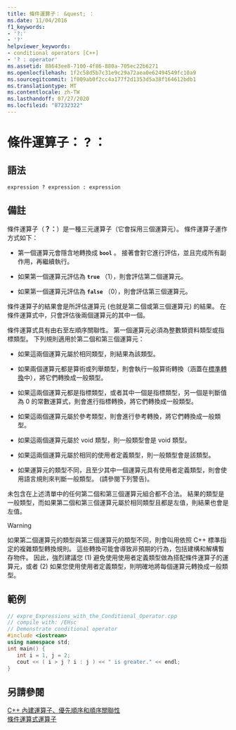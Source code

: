 ```yaml
---
title: 條件運算子： &quest; ：
ms.date: 11/04/2016
f1_keywords:
- '?:'
- '?'
helpviewer_keywords:
- conditional operators [C++]
- '? : operator'
ms.assetid: 88643ee8-7100-4f86-880a-705ec22b6271
ms.openlocfilehash: 1f2c58d5b7c31e9c29a72aea0e62494549fc10a9
ms.sourcegitcommit: 1f009ab0f2cc4a177f2d1353d5a38f164612bdb1
ms.translationtype: MT
ms.contentlocale: zh-TW
ms.lasthandoff: 07/27/2020
ms.locfileid: "87232322"
---
```

# <a name="conditional-operator-quest-"></a>條件運算子： &quest; ：

## <a name="syntax"></a>語法

```
expression ? expression : expression
```

## <a name="remarks"></a>備註

條件運算子（**？：**）是一種三元運算子（它會採用三個運算元）。 條件運算子運作方式如下：

- 第一個運算元會隱含地轉換成 **`bool`** 。 接著會對它進行評估，並且完成所有副作用，再繼續執行。

- 如果第一個運算元評估為 **`true`** （1），則會評估第二個運算元。

- 如果第一個運算元評估為 **`false`** （0），則會評估第三個運算元。

條件運算子的結果會是所評估運算元 (也就是第二個或第三個運算元) 的結果。 在條件運算式中，只會評估後兩個運算元的其中一個。

條件運算式具有由右至左順序關聯性。 第一個運算元必須為整數類資料類型或指標類型。 下列規則適用於第二個和第三個運算元：

- 如果這兩個運算元屬於相同類型，則結果為該類型。

- 如果兩個運算元都是算術或列舉類型，則會執行一般算術轉換（涵蓋在[標準轉換](standard-conversions.md)中），將它們轉換成一般類型。

- 如果這兩個運算元都是指標類型，或者其中一個是指標類型，另一個是判斷值為 0 的常數運算式，則會進行指標轉換，將它們轉換成一般類型。

- 如果這兩個運算元屬於參考類型，則會進行參考轉換，將它們轉換成一般類型。

- 如果這兩個運算元屬於 void 類型，則一般類型會是 void 類型。

- 如果這兩個運算元屬於相同的使用者定義類型，則一般類型會是該類型。

- 如果運算元的類型不同，且至少其中一個運算元具有使用者定義類型，則會使用語言規則來判斷一般類型。 (請參閱下列警告)。

未包含在上述清單中的任何第二個和第三個運算元組合都不合法。 結果的類型是一般類型，而如果第二個和第三個運算元屬於相同類型且都是左值，則結果也會是左值。

> [!WARNING]
> 如果第二個運算元的類型與第三個運算元的類型不同，則會叫用依照 C++ 標準指定的複雜類型轉換規則。 這些轉換可能會導致非預期的行為，包括建構和解構暫存物件。 因此，強烈建議您 (1) 避免使用使用者定義類型做為搭配條件運算子的運算元，或者 (2) 如果您使用使用者定義類型，則明確地將每個運算元轉換成一般類型。

## <a name="example"></a>範例

```cpp
// expre_Expressions_with_the_Conditional_Operator.cpp
// compile with: /EHsc
// Demonstrate conditional operator
#include <iostream>
using namespace std;
int main() {
   int i = 1, j = 2;
   cout << ( i > j ? i : j ) << " is greater." << endl;
}
```

## <a name="see-also"></a>另請參閱

[C++ 內建運算子、優先順序和順序關聯性](../cpp/cpp-built-in-operators-precedence-and-associativity.md)<br/>
[條件運算式運算子](../c-language/conditional-expression-operator.md)
